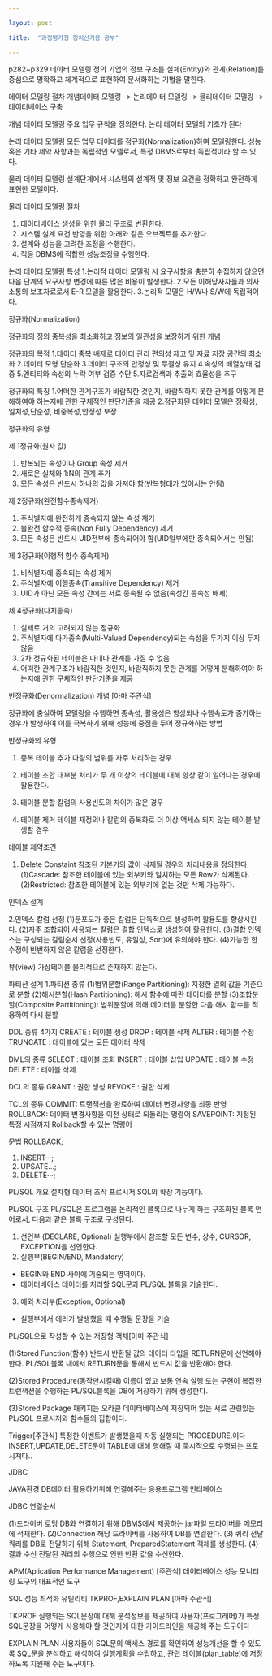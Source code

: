 ```yaml
---

layout: post

title:  "과정평가형 정처산기용 공부"

---
```


p282~p329
데이터 모델링 정의
기업의 정보 구조를 실체(Entity)와 관계(Relation)를 중심으로
명확하고 체계적으로 표현하여 문서화하는 기법을 말한다.

데이터 모델링 절차
개념데이터 모델링 -> 논리데이터 모델링 -> 물리데이터 모델링
-> 데이터베이스 구축

개념 데이터 모델링
주요 업무 규칙을 정의한다.
논리 데이터 모델의 기초가 된다

논리 데이터 모델링
모든 업무 데이터를 정규화(Normalization)하여 모델링한다.
성능 혹은 기타 제약 사항과는 독립적인 모델로서, 특정 DBMS로부터
독립적이라 할 수 있다.

물리 데이터 모델링
설계단계에서 시스템의 설계적 및 정보 요건을 정확하고 
완전하게 표현한 모델이다.

물리 데이터 모델링 절차
1. 데이터베이스 생성을 위한 물리 구조로 변환한다.
2. 시스템 설계 요건 반영을 위한 아래와 같은 오브젝트를 추가한다.
3. 설계와 성능을 고려한 조정을 수행한다.
4. 적응 DBMS에 적합한 성능조정을 수행한다.

논리 데이터 모델링 특성
1.논리적 데이터 모델링 시 요구사항을 충분히 수집하지 않으면
다음 단계의 요구사항 변경에 따른 많은 비용이 발생한다.
2.모든 이해당사자들과 의사소통의 보조자료로서 E-R 모델을 활용한다.
3.논리적 모델은 H/W나 S/W에 독립적이다.

정규화(Normalization)

정규화의 정의
중복성을 최소화하고 정보의 일관성을 보장하기 위한 개념

정규화의 목적
1.데이터 중복 배제로 데이터 관리 편의성 제고 및 자료 저장 공간의 최소화
2.데이터 모형 단순화
3.데이터 구조의 안정성 및 무결성 유지
4.속성의 배열상태 검증
5.엔티티와 속성의 누락 여부 검증 수단
5.자료검색과 추출의 효율성을 추구

정규화의 특징
1.어떠한 관계구조가 바람직한 것인지, 바람직하지 못한 관계를
어떻게 분해하여야 하는지에 관한 구체적인 판단기준을 제공
2.정규화된 데이터 모델은 정확성, 일치성,단순성, 비중복성,안정성 보장

정규화의 유형

제 1정규화(원자 값)
 1. 반복되는 속성이나 Group 속성 제거
 2. 새로운 실체와 1:N의 관계 추가
 3. 모든 속성은 반드시 하나의 값을 가져야 함(반복형태가 있어서는 안됨)

제 2정규화(완전함수종속제거)
 1. 주식별자에 완전하게 종속되지 않는 속성 제거
 2. 불완전 함수적 종속(Non Fully Dependency) 제거
 3. 모든 속성은 반드시 UID전부에 종속되어야 함(UID일부에만 종속되어서는 안됨)

제 3정규화(이행적 함수 종속제거)
 1. 비식별자에 종속되는 속성 제거
 2. 주식별자에 이행종속(Transitive Dependency) 제거
 3. UID가 아닌 모든 속성 간에는 서로 종속될 수 없음(속성간 종속성 배제)

제 4정규화(다치종속)
 1. 실제로 거의 고려되지 않는 정규화
 2. 주식별자에 다가종속(Multi-Valued Dependency)되는 속성을 두가지 이상 두지않음
 3. 2차 정규화된 테이블은 다대다 관계를 가질 수 없음
 4. 어떠한 관계구조가 바람직한 것인지, 바람직하지 못한 관계를 
 어떻게 분해하여야 하는지에 관한 구체적인 판단기준을 제공


반정규화(Denormalization) 개념 [아마 주관식]

정규화에 충실하여 모델링을 수행하면 종속성, 활용성은 향상되나
수행속도가 증가하는 경우가 발생하여 이를 극복하기 위해
성능에 중점을 두어 정규화하는 방법

반정규화의 유형

1. 중복 테이블 추가
다량의 범위를 자주 처리하는 경우

2. 테이블 조합
대부분 처리가 두 개 이상의 테이블에 대해 항상 같이 일어나는 경우에 활용한다.

3. 테이블 분할
칼럼의 사용빈도의 차이가 많은 경우

4. 테이블 제거
테이블 재정의나 칼럼의 중복화로 더 이상 액세스 되지 않는 테이블 발생할 경우

테이블 제약조건

1. Delete Constaint
참조된 기본키의 값이 삭제될 경우의 처리내용을 정의한다.
(1)Cascade: 참조한 테이블에 있는 외부키와 일치하는 모든 Row가 삭제된다.
(2)Restricted: 참조한 테이블에 있는 외부키에 없는 것만 삭제 가능하다.

인덱스 설계

2.인덱스 칼럼 선정
(1)분포도가 좋은 칼럼은 단독적으로 생성하여 활용도를 향상시킨다.
(2)자주 조합되어 사용되는 칼럼은 결합 인덱스로 생성하여 활용한다.
(3)결합 인덱스는 구성되는 칼럼순서 선정(사용빈도, 유일성, Sort)에 유의해야 한다.
(4)가능한 한 수정이 빈번하지 않은 칼럼을 선정한다.

뷰(view)
가상테이블 물리적으로 존재하지 않는다.

파티션 설계
1.파티션 종류
 (1)범위분할(Range Partitioning): 지정한 열의 값을 기준으로 분할
 (2)해시분할(Hash Partitioning): 해시 함수에 따란 데이터를 분할
 (3)조합분할(Composite Partitioning): 범위분할에 의해 데이터를 분할한 다음
해시 함수를 적용하여 다시 분할

DDL 종류 4가지
CREATE : 테이블 생성 
DROP : 테이블 삭제
ALTER : 테이블 수정
TRUNCATE : 테이블에 있는 모든 데이터 삭제

DML의 종류
SELECT : 테이블 조회
INSERT : 테이블 삽입
UPDATE : 테이블 수정
DELETE :  테이블 삭제 

DCL의 종류 
GRANT : 권한 생성
REVOKE : 권한 삭제 

TCL의 종류
COMMIT: 트랜잭션을 완료하여 데이터 변경사항을 최종 반영 
ROLLBACK: 데이터 변경사항을 이전 상태로 되돌리는 명령어
SAVEPOINT: 지정된 특정 시점까지 Rollback할 수 있는 명령어 

문법 ROLLBACK;
1) INSERT···;
2) UPSATE...;
3) DELETE···;

PL/SQL 개요
절차형 데이터 조작 프로시저 SQL의 확장 기능이다.

PL/SQL 구조
PL/SQL은 프로그램을 논리적인 블록으로 나누게 하는 구조화된
블록 언어로서, 다음과 같은 블록 구조로 구성된다.
1) 선언부 (DECLARE, Optional)
 실행부에서 참조할 모든 변수, 상수, CURSOR, EXCEPTION을 선언한다.
2) 실행부(BEGIN/END, Mandatory)
 - BEGIN와 END 사이에 기술되는 영역이다.
 - 데이터베이스 데이터를 처리할 SQL문과 PL/SQL 블록을 기술한다.
3) 예외 처리부(Exception, Optional)
 - 실행부에서 에러가 발생했을 때 수행될 문장을 기술

PL/SQL으로 작성할 수 있는 저장형 객체[아마 주관식]

(1)Stored Function(함수)
반드시 반환될 값의 데이터 타입을 RETURN문에 선언해야 한다.
PL/SQL블록 내에서 RETURN문을 통해서 반드시 값을 반환해야 한다.

(2)Stored Procedure(동작만시킬때)
이름이 있고 보통 연속 실행 또는 구현이 복잡한 트랜잭션을 수행하는
PL/SQL블록을 DB에 저장하기 위해 생성한다.

(3)Stored Package
패키지는 오라클 데이터베이스에 저장되어 있는 서로 관련있는 PL/SQL
프로시저와 함수들의 집합이다.

Trigger[주관식]
특정한 이벤트가 발생했을때 자동 실행되는 PROCEDURE.이다
INSERT,UPDATE,DELETE문이 TABLE에 대해 행해질 때 묵시적으로
수행되는 프로시져다..


JDBC

JAVA환경 DB데이터 활용하기위해 연결해주는 응용프로그램 인터페이스

JDBC 연결순서

(1)드라이버 로딩
DB와 연결하기 위해 DBMS에서 제공하는 jar파일 드라이버를 메모리에 적재한다.
(2)Connection
해당 드라이버를 사용하여 DB를 연결한다.
(3) 쿼리 전달
쿼리를 DB로 전달하기 위해 Statement, PreparedStatement 객체를 생성한다.
(4) 결과 수신
전달된 쿼리의 수행으로 인한 반환 값을 수신한다.

APM(Aplication Performance Management) [주관식]
데이터베이스 성능 모니터링 도구의 대표적인 도구

SQL 성능 최적화 유틸리티 
TKPROF,EXPLAIN PLAN [아마 주관식]

TKPROF
실행되는  SQL문장에 대해 분석정보를 제공하여 
사용자(프로그래머)가 특정 SQL문장을 
어떻게 사용해야 할 것인지에 대한
가이드라인을 제공해 주는 도구이다

EXPLAIN PLAN
사용자들이 SQL문의 액세스 경로를 확인하여 성능개선을 할 수 있도록
SQL문을 분석하고 해석하여 실행계획을 수립하고,
관련 테이블(plan_table)에 저장하도록 지원해 주는 도구이다.
